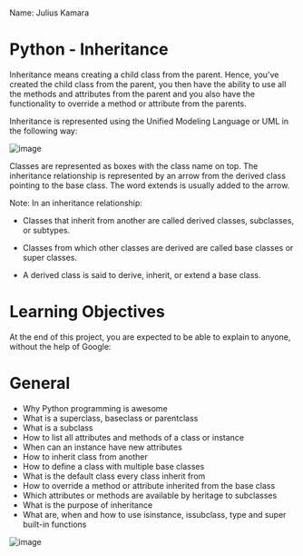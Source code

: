 # 
Name: Julius Kamara
#  Python - Inheritance
Inheritance means creating a child class from the parent. Hence, you've created the child class from the parent, you then have the ability to use all the methods and attributes from the parent and you also have the functionality to override a method or attribute from the parents.

Inheritance is represented using the Unified Modeling Language or UML in the following way:

![image](https://user-images.githubusercontent.com/105078661/211451984-887cf4f9-3228-456e-bf0b-9f981223d385.png)

Classes are represented as boxes with the class name on top. The inheritance relationship is represented by an arrow from the derived class pointing to the base class. The word extends is usually added to the arrow.

Note: In an inheritance relationship:

- Classes that inherit from another are called derived classes, subclasses, or subtypes.
- Classes from which other classes are derived are called base classes or super classes.

- A derived class is said to derive, inherit, or extend a base class.
# Learning Objectives
At the end of this project, you are expected to be able to explain to anyone, without the help of Google:

# General
- Why Python programming is awesome
- What is a superclass, baseclass or parentclass
- What is a subclass
- How to list all attributes and methods of a class or instance
- When can an instance have new attributes
- How to inherit class from another
- How to define a class with multiple base classes
- What is the default class every class inherit from
- How to override a method or attribute inherited from the base class
- Which attributes or methods are available by heritage to subclasses
- What is the purpose of inheritance
- What are, when and how to use isinstance, issubclass, type and super built-in functions

![image](https://user-images.githubusercontent.com/105078661/211453560-2634a8fc-b2a7-453c-bfb7-29731d8f5598.png) 


